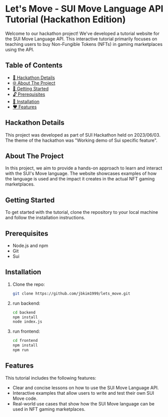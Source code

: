 # Let's Move - SUI Move Language API Tutorial (Hackathon Edition)

Welcome to our hackathon project! We've developed a tutorial website for the SUI Move Language API. This interactive tutorial primarily focuses on teaching users to buy Non-Fungible Tokens (NFTs) in gaming marketplaces using the API.

## Table of Contents
- [🚀 Hackathon Details](#hackathon-details)
- [🌐 About The Project](#about-the-project)
- [📕 Getting Started](#getting-started)
- [🔓 Prerequisites](#prerequisites)
- [🔑 Installation](#installation)
- [❤️ Features](#features)

## Hackathon Details

This project was developed as part of SUI Hackathon held on 2023/06/03. The theme of the hackathon was "Working demo of Sui specific feature".

## About The Project

In this project, we aim to provide a hands-on approach to learn and interact with the SUI's Move language. The website showcases examples of how the language is used and the impact it creates in the actual NFT gaming marketplaces.

## Getting Started

To get started with the tutorial, clone the repository to your local machine and follow the installation instructions.

## Prerequisites

- Node.js and npm
- Git
- Sui

## Installation

1. Clone the repo: 
   ```sh
   git clone https://github.com/jbkim1999/lets_move.git
   ```

2. run backend:

   ```sh
   cd backend
   npm install
   node index.js
   ```

3. run frontend:

   ```sh
   cd frontend
   npm install
   npm run
   ```

## Features

This tutorial includes the following features:

- Clear and concise lessons on how to use the SUI Move Language API.
- Interactive examples that allow users to write and test their own SUI Move code.
- Real-world use cases that show how the SUI Move language can be used in NFT gaming marketplaces.